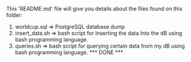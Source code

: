This 'README.md' file will give you details about the files found on this folder:
1. worldcup.sql => PostgreSQL database dump
2. insert_data.sh => bash script for Inserting the data Into the dB using bash programming language.
3. queries.sh => bash script for querying certain data from my dB using bash programming language.
*** DONE ***
